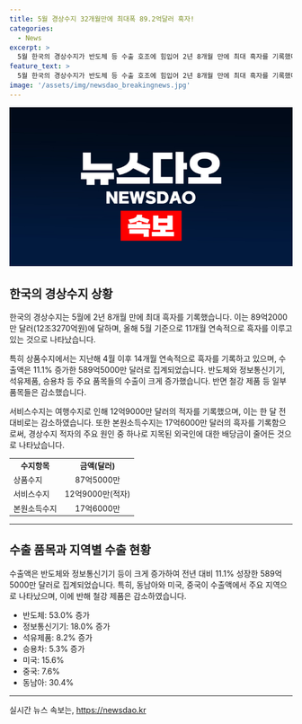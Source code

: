 ```yaml
---
title: 5월 경상수지 32개월만에 최대폭 89.2억달러 흑자!
categories:
  - News
excerpt: >
  5월 한국의 경상수지가 반도체 등 수출 호조에 힘입어 2년 8개월 만에 최대 흑자를 기록했다. 89억2000만 달러의 흑자는 외국인 배당 증가 등으로 4월의 적자를 뒤엎었으며, 지난 11개월간 흑자 행진을 이어왔다. 수출 증가는 반도체와 정보통신기기 등에서 나타났고, 동남아와 미국이 주요 수출 시장으로 부상하였다. 반면 서비스수지는 여행수지로 인해 적자를 기록했지만 본원소득수지는 17억6000만 달러의 흑자를 기록하여 전반적으로 호전되었다.
feature_text: >
  5월 한국의 경상수지가 반도체 등 수출 호조에 힘입어 2년 8개월 만에 최대 흑자를 기록했다. 89억2000만 달러의 흑자는 외국인 배당 증가 등으로 4월의 적자를 뒤엎었으며, 지난 11개월간 흑자 행진을 이어왔다. 수출 증가는 반도체와 정보통신기기 등에서 나타났고, 동남아와 미국이 주요 수출 시장으로 부상하였다. 반면 서비스수지는 여행수지로 인해 적자를 기록했지만 본원소득수지는 17억6000만 달러의 흑자를 기록하여 전반적으로 호전되었다.
image: '/assets/img/newsdao_breakingnews.jpg'
---
```


<p><img src="/assets/img/newsdao_breakingnews.jpg" alt="flaretime 속보" /></p>

<h2 data-ke-size="size26">한국의 경상수지 상황</h2>

<p data-ke-size="size16">한국의 경상수지는 5월에 2년 8개월 만에 최대 흑자를 기록했습니다. 이는 89억2000만 달러(12조3270억원)에 달하며, 올해 5월 기준으로 11개월 연속적으로 흑자를 이루고 있는 것으로 나타났습니다.</p>

<p data-ke-size="size16">특히 상품수지에서는 지난해 4월 이후 14개월 연속적으로 흑자를 기록하고 있으며, 수출액은 11.1% 증가한 589억5000만 달러로 집계되었습니다. 반도체와 정보통신기기, 석유제품, 승용차 등 주요 품목들의 수출이 크게 증가했습니다. 반면 철강 제품 등 일부 품목들은 감소했습니다.</p>

<p data-ke-size="size16">서비스수지는 여행수지로 인해 12억9000만 달러의 적자를 기록했으며, 이는 한 달 전 대비로는 감소하였습니다. 또한 본원소득수지는 17억6000만 달러의 흑자를 기록함으로써, 경상수지 적자의 주요 원인 중 하나로 지목된 외국인에 대한 배당금이 줄어든 것으로 나타났습니다.</p>

<table>
  <tr>
    <td style="text-align: center; height: 17px;"><b>수지항목</b></td>
    <td style="text-align: center; height: 17px;"><b>금액(달러)</b></td>
  </tr>
  <tr>
    <td style="text-align: left; height: 17px;">상품수지</td>
    <td style="text-align: center; height: 17px;">87억5000만</td>
  </tr>
  <tr>
    <td style="text-align: left; height: 17px;">서비스수지</td>
    <td style="text-align: center; height: 17px;">12억9000만(적자)</td>
  </tr>
  <tr>
    <td style="text-align: left; height: 17px;">본원소득수지</td>
    <td style="text-align: center; height: 17px;">17억6000만</td>
  </tr>
</table>

<hr>

<h2 data-ke-size="size26">수출 품목과 지역별 수출 현황</h2>

<p data-ke-size="size16">수출액은 반도체와 정보통신기기 등이 크게 증가하여 전년 대비 11.1% 성장한 589억5000만 달러로 집계되었습니다. 특히, 동남아와 미국, 중국이 수출액에서 주요 지역으로 나타났으며, 이에 반해 철강 제품은 감소하였습니다.</p>

<ul>
  <li>반도체: 53.0% 증가</li>
  <li>정보통신기기: 18.0% 증가</li>
  <li>석유제품: 8.2% 증가</li>
  <li>승용차: 5.3% 증가</li>
  <li>미국: 15.6%</li>
  <li>중국: 7.6%</li>
  <li>동남아: 30.4%</li>
</ul>

<hr>
실시간 뉴스 속보는, <a href="https://newsdao.kr" rel="dofollow">https://newsdao.kr</a>


